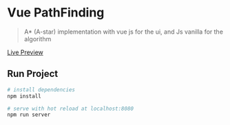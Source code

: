 # Vue PathFinding

> A* (A-star) implementation with vue js for the ui, and Js vanilla for the algorithm

[Live Preview](https://a-star-vue.web.app/)

## Run Project

``` bash
# install dependencies
npm install

# serve with hot reload at localhost:8080
npm run server
```
